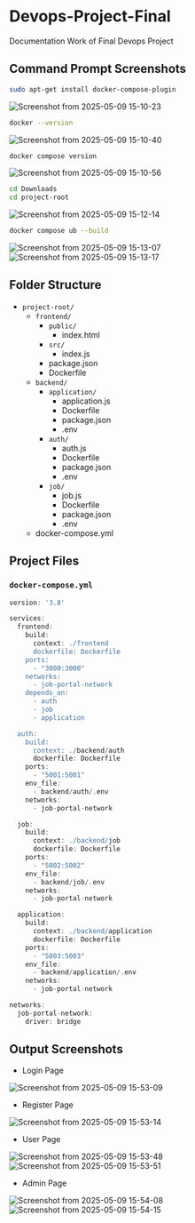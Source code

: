 # Devops-Project-Final
Documentation Work of Final Devops Project

## Command Prompt Screenshots
```bash
sudo apt-get install docker-compose-plugin
```
![Screenshot from 2025-05-09 15-10-23](https://github.com/user-attachments/assets/b76ac0fd-1056-48e9-acd0-515b047fa158)
```bash
docker --version
```
![Screenshot from 2025-05-09 15-10-40](https://github.com/user-attachments/assets/74953418-15b1-4a1d-ab75-18f474366200)
```bash
docker compose version
```
![Screenshot from 2025-05-09 15-10-56](https://github.com/user-attachments/assets/2e9db05d-f05c-446f-ba15-6d979227de65)
```bash
cd Downloads
cd project-root
```
![Screenshot from 2025-05-09 15-12-14](https://github.com/user-attachments/assets/22730317-43e4-476d-b398-f7afd2034c35)
```bash
docker compose ub --build
```
![Screenshot from 2025-05-09 15-13-07](https://github.com/user-attachments/assets/58c8e4e2-e876-4fe9-8e69-595d1922210e)
![Screenshot from 2025-05-09 15-13-17](https://github.com/user-attachments/assets/9c9db1cc-6cb6-4281-a9fa-3c9f93d58452)

## Folder Structure

- `project-root/`
  - `frontend/`
    - `public/`
      - index.html
    - `src/`
      - index.js
    - package.json
    - Dockerfile
  - `backend/`
    - `application/`
      - application.js
      - Dockerfile
      - package.json
      - .env
    - `auth/`
      - auth.js
      - Dockerfile
      - package.json
      - .env
    - `job/`
      - job.js
      - Dockerfile
      - package.json
      - .env
  - docker-compose.yml

## Project Files

### `docker-compose.yml`
```groovy
version: '3.8'

services:
  frontend:
    build:
      context: ./frontend
      dockerfile: Dockerfile
    ports:
      - "3000:3000"
    networks:
      - job-portal-network
    depends_on:
      - auth
      - job
      - application

  auth:
    build:
      context: ./backend/auth
      dockerfile: Dockerfile
    ports:
      - "5001:5001"
    env_file:
      - backend/auth/.env
    networks:
      - job-portal-network

  job:
    build:
      context: ./backend/job
      dockerfile: Dockerfile
    ports:
      - "5002:5002"
    env_file:
      - backend/job/.env
    networks:
      - job-portal-network

  application:
    build:
      context: ./backend/application
      dockerfile: Dockerfile
    ports:
      - "5003:5003"
    env_file:
      - backend/application/.env
    networks:
      - job-portal-network

networks:
  job-portal-network:
    driver: bridge
```

## Output Screenshots

- Login Page

![Screenshot from 2025-05-09 15-53-09](https://github.com/user-attachments/assets/a1a5d43c-802a-403f-a4d1-43c2c3758a10)

- Register Page

![Screenshot from 2025-05-09 15-53-14](https://github.com/user-attachments/assets/a1a5bbf7-f3b4-4949-949c-8be0f29f9281)

- User Page

![Screenshot from 2025-05-09 15-53-48](https://github.com/user-attachments/assets/f23ac344-84bd-4f96-bfaa-79bf34febafa)
![Screenshot from 2025-05-09 15-53-51](https://github.com/user-attachments/assets/47b039f9-2a33-480c-9204-179ee7b0d462)

- Admin Page

![Screenshot from 2025-05-09 15-54-08](https://github.com/user-attachments/assets/8835890b-1449-43ce-93a6-b72059a1a82e)
![Screenshot from 2025-05-09 15-54-15](https://github.com/user-attachments/assets/3fd63a41-0d34-421c-bfe9-82d3e45643d0)


